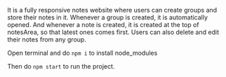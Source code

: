 It is a fully responsive notes website where users can create groups and store their notes in it. Whenever a group is created, it is automatically opened. And whenever a note is created, it is created at the top of notesArea, so that latest ones comes first.
Users can also delete and edit their notes from any group.

Open terminal and do `npm i` to install node_modules

Then do `npm start` to run the project.
